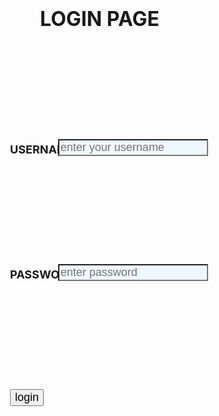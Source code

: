 <!DOCTYPE html>
<html lang="en">
<head>
    <meta charset="UTF-8">
    <meta http-equiv="X-UA-Compatible" content="IE=edge">
    <meta name="viewport" content="width=device-width, initial-scale=1.0">
    <title>Document</title>
</head>
<body class="seven" background="https://img1.goodfon.com/wallpaper/nbig/2/18/minimalism-outside-banka-fon.jpg" >
    <p1 class="one"><b>LOGIN PAGE</b></p1><br>
    <label class="two" ><b>USERNAME:-</b></label>
    <input id="uname" type="text" class="three" placeholder="enter your username"><br>
    <lable class="four" ><b>PASSWORD:-</b></lable>
    <input class="five" type="text" id="pass"placeholder="enter password"><br>
   
</body>

<script>
    function cond(){
        var a=document.getElementById("uname").value;
        var b=document.getElementById("pass").value;
        if (a=="21mis7127" && b=="1234"){
            location.href="https://bonilokesh.github.io/1/"
        }

        else{
            document.write("INVALID USERNAME AND PASSWORD");
        }
    }
</script>
<button class="six" type="button" onclick="cond()" >login</button>
</html>
<style>
    .one{
        position: absolute;
        left: 45%;
        font-size: xx-large;
        bottom: 90%;

    }
</style>
<style>
    .two{
        position: absolute;
        left: 40%;
        font-size: large;
        bottom: 85%;
    }
</style>
<style>
    .three{
        position: absolute;
        left:48%;
        font-size: large;
        bottom: 85%;
        background-color: aliceblue;
    }
</style>
<style>
    .four{
        position: absolute;
        left: 40%;
        font-size: large;
        bottom: 80%;
    }
</style>
<style>
    .five{
        position: absolute;
        left: 48%;
        font-size: large;
        bottom: 80%;
        background-color: aliceblue;
    }
</style>
<style>
    .six{
        position: absolute;
        left: 40%;
        font-size: large;
        bottom: 75%;
    }
</style>
<style>
    .seven{
        background-attachment: fixed;
        background-repeat: no-repeat;
        background-size: 100% 100%;
        

    }
</style>
